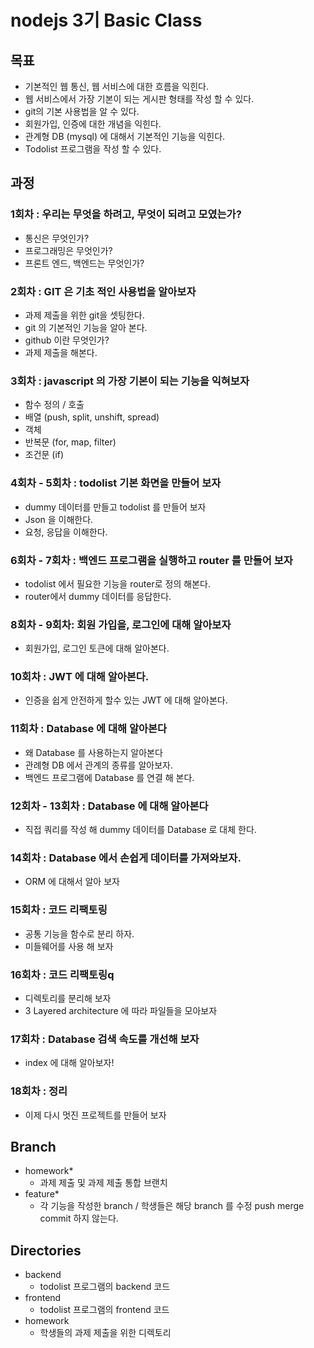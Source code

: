 # nodejs 3기 Basic Class

## 목표
- 기본적인 웹 통신, 웹 서비스에 대한 흐름을 익힌다.
- 웹 서비스에서 가장 기본이 되는 게시판 형태를 작성 할 수 있다.
- git의 기본 사용법을 알 수 있다.
- 회원가입, 인증에 대한 개념을 익힌다.
- 관계형 DB (mysql) 에 대해서 기본적인 기능을 익힌다.
- Todolist 프로그램을 작성 할 수 있다.

## 과정

### 1회차 : 우리는 무엇을 하려고, 무엇이 되려고 모였는가? 
- 통신은 무엇인가?  
- 프로그래밍은 무엇인가?
- 프론트 엔드, 백엔드는 무엇인가?

### 2회차 : GIT 은 기초 적인 사용법을 알아보자
- 과제 제출을 위한 git을 셋팅한다.
- git 의 기본적인 기능을 알아 본다.
- github 이란 무엇인가?
- 과제 제출을 해본다.

### 3회차 : javascript 의 가장 기본이 되는 기능을 익혀보자
- 함수 정의 / 호출
- 배열 (push, split, unshift, spread)
- 객체
- 반복문 (for, map, filter)
- 조건문 (if)

### 4회차 - 5회차 : todolist 기본 화면을 만들어 보자
- dummy 데이터를 만들고 todolist 를 만들어 보자
- Json 을 이해한다.
- 요청, 응답을 이해한다.

### 6회차 - 7회차 : 백엔드 프로그램을 실행하고 router 를 만들어 보자
- todolist 에서 필요한 기능을 router로 정의 해본다.
- router에서 dummy 데이터를 응답한다.  

### 8회차 - 9회차: 회원 가입을, 로그인에 대해 알아보자
- 회원가입, 로그인 토큰에 대해 알아본다.

### 10회차 : JWT 에 대해 알아본다.
- 인증을 쉽게 안전하게 할수 있는 JWT 에 대해 알아본다.

### 11회차 : Database 에 대해 알아본다
- 왜 Database 를 사용하는지 알아본다
- 관례형 DB 에서 관계의 종류를 알아보자.
- 백엔드 프로그램에 Database 를 연결 해 본다.

### 12회차 - 13회차 : Database 에 대해 알아본다
- 직접 쿼리를 작성 해 dummy 데이터를 Database 로 대체 한다.

### 14회차 : Database 에서 손쉽게 데이터를 가져와보자.
- ORM 에 대해서 알아 보자

### 15회차 : 코드 리팩토링
- 공통 기능을 함수로 분리 하자.
- 미들웨어를 사용 해 보자

### 16회차 : 코드 리팩토링q
- 디렉토리를 분리해 보자
- 3 Layered architecture 에 따라 파일들을 모아보자

### 17회차 : Database 검색 속도를 개선해 보자
- index 에 대해 알아보자!

### 18회차 : 정리
- 이제 다시 멋진 프로젝트를 만들어 보자

## Branch
- homework* 
  - 과제 제출 및 과제 제출 통합 브랜치
- feature*
  - 각 기능을 작성한 branch / 학생들은 해당 branch 를 수정 push merge commit 하지 않는다.

## Directories
- backend
  - todolist 프로그램의 backend 코드
- frontend
  - todolist 프로그램의 frontend 코드
- homework
  - 학생들의 과제 제출을 위한 디렉토리
